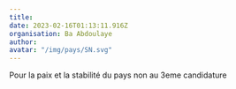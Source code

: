 ```yaml
---
title: 
date: 2023-02-16T01:13:11.916Z
organisation: Ba Abdoulaye 
author: 
avatar: "/img/pays/SN.svg"
---
```


Pour la paix et la stabilité du pays non au 3eme candidature 